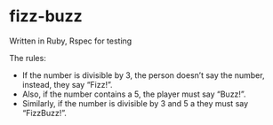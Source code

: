 # fizz-buzz

Written in Ruby, Rspec for testing

The rules:
- If the number is divisible by 3, the person doesn’t say the number, instead, they say “Fizz!”.
- Also, if the number contains a 5, the player must say “Buzz!”.
- Similarly, if the number is divisible by 3 and 5 a they must say “FizzBuzz!”.
